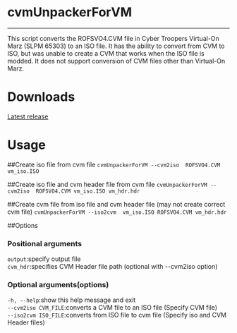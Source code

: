 # cvmUnpackerForVM
___
This script converts the ROFSVO4.CVM file in Cyber Troopers Virtual-On Marz (SLPM 65303) to an ISO file.
It has the ability to convert from CVM to ISO, but was unable to create a CVM that works when the ISO file is modded.
It does not support conversion of CVM files other than Virtual-On Marz.

# Downloads
[Latest release](https://github.com/BTEST4HE/cvmUnpackerForVM/releases/latest)

# Usage
##Create iso file from cvm file
`cvmUnpackerForVM --cvm2iso  ROFSVO4.CVM vm_iso.ISO`  

##Create iso file and cvm header file from cvm file
`cvmUnpackerForVM --cvm2iso  ROFSVO4.CVM vm_iso.ISO vm_hdr.hdr`  

##Create cvm file from iso file and cvm header file (may not create correct cvm file)
`cvmUnpackerForVM --iso2cvm  vm_iso.ISO ROFSVO4.CVM vm_hdr.hdr`  

##Options
### Positional arguments
`output`:specify output file  
`cvm_hdr`:specifies CVM Header file path (optional with --cvm2iso option)  

### Optional arguments(options)
`-h, --help`:show this help message and exit  
`--cvm2iso CVM_FILE`:converts a CVM file to an ISO file (Specify CVM file)  
`--iso2cvm ISO_FILE`:converts from ISO file to cvm file (Specify iso and CVM Header files)  
